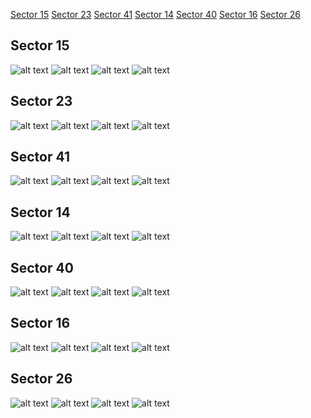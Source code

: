 [Sector 15](#sector15)
[Sector 23](#sector23)
[Sector 41](#sector41)
[Sector 14](#sector14)
[Sector 40](#sector40)
[Sector 16](#sector16)
[Sector 26](#sector26)

<a name = "sector15"></a>
## Sector 15
![alt text](/tt/WASP-048_Sector_15/WASP-048_Sector_15_a_TimeSeries.png)
![alt text](/tt/WASP-048_Sector_15/WASP-048_Sector_15_b_FoldedLightCurve.png)
![alt text](/tt/WASP-048_Sector_15/WASP-048_Sector_15_b_IndividualTransitsWithFit.png)
![alt text](/tt/WASP-048_Sector_15/WASP-048_Sector_15_c_TimingResiduals.png)

<a name = "sector23"></a>
## Sector 23
![alt text](/tt/WASP-048_Sector_23/WASP-048_Sector_23_a_TimeSeries.png)
![alt text](/tt/WASP-048_Sector_23/WASP-048_Sector_23_b_FoldedLightCurve.png)
![alt text](/tt/WASP-048_Sector_23/WASP-048_Sector_23_b_IndividualTransitsWithFit.png)
![alt text](/tt/WASP-048_Sector_23/WASP-048_Sector_23_c_TimingResiduals.png)

<a name = "sector41"></a>
## Sector 41
![alt text](/tt/WASP-048_Sector_41/WASP-048_Sector_41_a_TimeSeries.png)
![alt text](/tt/WASP-048_Sector_41/WASP-048_Sector_41_b_FoldedLightCurve.png)
![alt text](/tt/WASP-048_Sector_41/WASP-048_Sector_41_b_IndividualTransitsWithFit.png)
![alt text](/tt/WASP-048_Sector_41/WASP-048_Sector_41_c_TimingResiduals.png)

<a name = "sector14"></a>
## Sector 14
![alt text](/tt/WASP-048_Sector_14/WASP-048_Sector_14_a_TimeSeries.png)
![alt text](/tt/WASP-048_Sector_14/WASP-048_Sector_14_b_FoldedLightCurve.png)
![alt text](/tt/WASP-048_Sector_14/WASP-048_Sector_14_b_IndividualTransitsWithFit.png)
![alt text](/tt/WASP-048_Sector_14/WASP-048_Sector_14_c_TimingResiduals.png)

<a name = "sector40"></a>
## Sector 40
![alt text](/tt/WASP-048_Sector_40/WASP-048_Sector_40_a_TimeSeries.png)
![alt text](/tt/WASP-048_Sector_40/WASP-048_Sector_40_b_FoldedLightCurve.png)
![alt text](/tt/WASP-048_Sector_40/WASP-048_Sector_40_b_IndividualTransitsWithFit.png)
![alt text](/tt/WASP-048_Sector_40/WASP-048_Sector_40_c_TimingResiduals.png)

<a name = "sector16"></a>
## Sector 16
![alt text](/tt/WASP-048_Sector_16/WASP-048_Sector_16_a_TimeSeries.png)
![alt text](/tt/WASP-048_Sector_16/WASP-048_Sector_16_b_FoldedLightCurve.png)
![alt text](/tt/WASP-048_Sector_16/WASP-048_Sector_16_b_IndividualTransitsWithFit.png)
![alt text](/tt/WASP-048_Sector_16/WASP-048_Sector_16_c_TimingResiduals.png)

<a name = "sector26"></a>
## Sector 26
![alt text](/tt/WASP-048_Sector_26/WASP-048_Sector_26_a_TimeSeries.png)
![alt text](/tt/WASP-048_Sector_26/WASP-048_Sector_26_b_FoldedLightCurve.png)
![alt text](/tt/WASP-048_Sector_26/WASP-048_Sector_26_b_IndividualTransitsWithFit.png)
![alt text](/tt/WASP-048_Sector_26/WASP-048_Sector_26_c_TimingResiduals.png)

